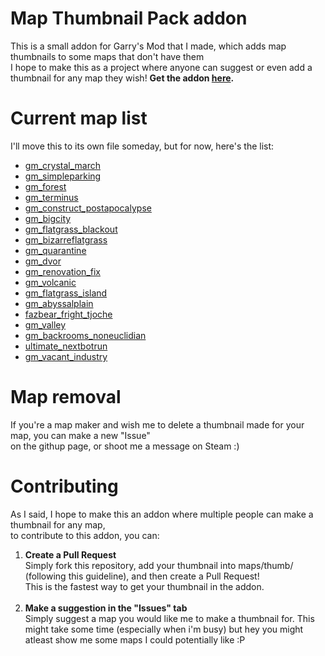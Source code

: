 <h1>Map Thumbnail Pack addon</h1>
<p>
This is a small addon for Garry's Mod that I made, which adds map thumbnails to some maps that don't have them<br>
I hope to make this as a project where anyone can suggest or even add a thumbnail for any map they wish!
<b>Get the addon <a href="https://steamcommunity.com/sharedfiles/filedetails/?id=3031841980">here</a>.</b>
</p>
<h1>Current map list</h1>
<p>I'll move this to its own file someday, but for now, here's the list:</p>
<ul>
    <li>
    <a href="https://steamcommunity.com/sharedfiles/filedetails/?id=2981407778">gm_crystal_march</a>
    </li>
    <li>
    <a href="https://steamcommunity.com/sharedfiles/filedetails/?id=2025924940">gm_simpleparking</a>
    </li>
    <li>
    <a href="https://steamcommunity.com/sharedfiles/filedetails/?id=832905652">gm_forest</a>
    </li>
    <li>
    <a href="https://steamcommunity.com/sharedfiles/filedetails/?id=1779874616">gm_terminus</a>
    </li>
    <li>
    <a href="https://steamcommunity.com/sharedfiles/filedetails/?id=1334575811">gm_construct_postapocalypse</a>
    </li>
    <li>
    <a href="https://steamcommunity.com/sharedfiles/filedetails/?id=105982362">gm_bigcity</a>
    </li>
    <li>
    <a href="https://steamcommunity.com/sharedfiles/filedetails/?id=2050562652">gm_flatgrass_blackout</a>
    </li>
    <li>
    <a href="https://steamcommunity.com/sharedfiles/filedetails/?id=2554693915">gm_bizarreflatgrass</a>
    </li>
    <li>
    <a href="https://steamcommunity.com/sharedfiles/filedetails/?id=2380009030">gm_quarantine</a>
    </li>
    <li>
    <a href="https://steamcommunity.com/sharedfiles/filedetails/?id=3013339203">gm_dvor</a>
    </li>
    <li>
    <a href="https://steamcommunity.com/sharedfiles/filedetails/?id=2144464871">gm_renovation_fix</a>
    </li>
    <li>
    <a href="https://steamcommunity.com/sharedfiles/filedetails/?id=3014091971">gm_volcanic</a>
    </li>
    <li>
    <a href="https://steamcommunity.com/sharedfiles/filedetails/?id=1889839872">gm_flatgrass_island</a>
    </li>
    <li>
    <a href="https://steamcommunity.com/sharedfiles/filedetails/?id=2819207400">gm_abyssalplain</a>
    </li>
    <li>
    <a href="https://steamcommunity.com/sharedfiles/filedetails/?id=2745687692">fazbear_fright_tjoche</a>
    </li>
    <li>
    <a href="https://steamcommunity.com/sharedfiles/filedetails/?id=104483504">gm_valley</a>
    </li>
    <li>
    <a href="https://steamcommunity.com/sharedfiles/filedetails/?id=2821976723">gm_backrooms_noneuclidian</a>
    </li>
    <li>
    <a href="https://steamcommunity.com/sharedfiles/filedetails/?id=2812339290">ultimate_nextbotrun</a>
    </li>
    <li>
    <a href="https://steamcommunity.com/sharedfiles/filedetails/?id=2985579279">gm_vacant_industry</a>
    </li>
</ul>
<h1>Map removal</h1>
<p>
If you're a map maker and wish me to delete a thumbnail made for your map, you can make a new "Issue"<br>
on the githup page, or shoot me a message on Steam :)
</p>
<h1>Contributing</h1>
<p>
As I said, I hope to make this an addon where multiple people can make a thumbnail for any map,<br>
to contribute to this addon, you can:
<ol type=1>
    <li>
    <b>Create a Pull Request</b><br>
    Simply fork this repository, add your thumbnail into maps/thumb/ (following this guideline), and then create a Pull Request!<br>This is the fastest way to get your thumbnail in the addon.
    </li>
    <br>
    <li>
    <b>Make a suggestion in the "Issues" tab</b><br>
    Simply suggest a map you would like me to make a thumbnail for. This might take some time (especially when i'm busy) but hey you might atleast show me some maps I could potentially like :P
    </li>
</ol>
</p>
